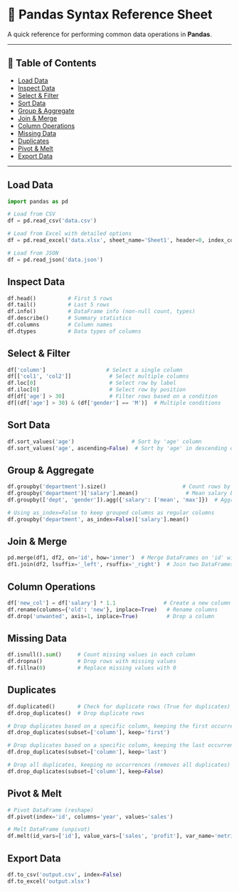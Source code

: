 # 🐼 Pandas Syntax Reference Sheet

A quick reference for performing common data operations in **Pandas**.

---

## 📌 Table of Contents

- [Load Data](#load-data)
- [Inspect Data](#inspect-data)
- [Select & Filter](#select--filter)
- [Sort Data](#sort-data)
- [Group & Aggregate](#group--aggregate)
- [Join & Merge](#join--merge)
- [Column Operations](#column-operations)
- [Missing Data](#missing-data)
- [Duplicates](#duplicates)
- [Pivot & Melt](#pivot--melt)
- [Export Data](#export-data)

---

## Load Data

```python
import pandas as pd

# Load from CSV
df = pd.read_csv('data.csv')

# Load from Excel with detailed options
df = pd.read_excel('data.xlsx', sheet_name='Sheet1', header=0, index_col=None, dtype={'col1': str}, engine='openpyxl')

# Load from JSON
df = pd.read_json('data.json')
```

## Inspect Data

```python
df.head()          # First 5 rows
df.tail()          # Last 5 rows
df.info()          # DataFrame info (non-null count, types)
df.describe()      # Summary statistics
df.columns         # Column names
df.dtypes          # Data types of columns
```

## Select & Filter

```python
df['column']                   # Select a single column
df[['col1', 'col2']]            # Select multiple columns
df.loc[0]                       # Select row by label
df.iloc[0]                      # Select row by position
df[df['age'] > 30]              # Filter rows based on a condition
df[(df['age'] > 30) & (df['gender'] == 'M')]  # Multiple conditions
```

## Sort Data

```python
df.sort_values('age')                  # Sort by 'age' column
df.sort_values('age', ascending=False)  # Sort by 'age' in descending order
```

## Group & Aggregate

```python
df.groupby('department').size()                        # Count rows by group
df.groupby('department')['salary'].mean()               # Mean salary by department
df.groupby(['dept', 'gender']).agg({'salary': ['mean', 'max']})  # Aggregate with multiple functions

# Using as_index=False to keep grouped columns as regular columns
df.groupby('department', as_index=False)['salary'].mean()
```

## Join & Merge

```python
pd.merge(df1, df2, on='id', how='inner')  # Merge DataFrames on 'id' with inner join
df1.join(df2, lsuffix='_left', rsuffix='_right')  # Join two DataFrames on the index
```

## Column Operations

```python
df['new_col'] = df['salary'] * 1.1               # Create a new column based on existing ones
df.rename(columns={'old': 'new'}, inplace=True)   # Rename columns
df.drop('unwanted', axis=1, inplace=True)         # Drop a column
```

## Missing Data

```python
df.isnull().sum()     # Count missing values in each column
df.dropna()           # Drop rows with missing values
df.fillna(0)          # Replace missing values with 0
```

## Duplicates

```python
df.duplicated()       # Check for duplicate rows (True for duplicates)
df.drop_duplicates()  # Drop duplicate rows

# Drop duplicates based on a specific column, keeping the first occurrence
df.drop_duplicates(subset=['column'], keep='first')

# Drop duplicates based on a specific column, keeping the last occurrence
df.drop_duplicates(subset=['column'], keep='last')

# Drop all duplicates, keeping no occurrences (removes all duplicates)
df.drop_duplicates(subset=['column'], keep=False)
```

## Pivot & Melt

```python
# Pivot DataFrame (reshape)
df.pivot(index='id', columns='year', values='sales')

# Melt DataFrame (unpivot)
df.melt(id_vars=['id'], value_vars=['sales', 'profit'], var_name='metric', value_name='value')
```

## Export Data

```python
df.to_csv('output.csv', index=False)
df.to_excel('output.xlsx')
```
